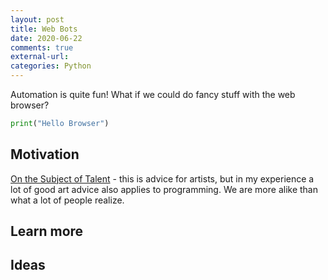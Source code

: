 ```yaml
---
layout: post
title: Web Bots
date: 2020-06-22
comments: true
external-url:
categories: Python
---
```


Automation is quite fun! What if we could do fancy stuff with the web browser?

```python
print("Hello Browser")
```

## Motivation

[On the Subject of Talent](https://drawabox.com/article/talent) - this is advice for artists, but in my experience a lot of good art advice also applies to programming. We are more alike than what a lot of people realize.

## Learn more



## Ideas